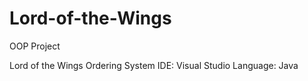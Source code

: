 # Lord-of-the-Wings
OOP Project

Lord of the Wings Ordering System
IDE: Visual Studio
Language: Java
